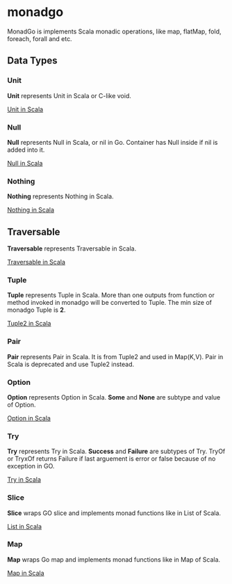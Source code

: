 # monadgo

MonadGo is implements Scala monadic operations, like map, flatMap, fold, foreach, forall and etc.

## Data Types

### Unit

**Unit** represents Unit in Scala or C-like void.

[Unit in Scala](https://www.scala-lang.org/api/current/scala/Unit.html)

### Null

**Null** represents Null in Scala, or nil in Go. Container has Null inside if nil is added into it.

[Null in Scala](https://www.scala-lang.org/api/current/scala/Null.html)

### Nothing

**Nothing** represents Nothing in Scala.

[Nothing in Scala](https://www.scala-lang.org/api/current/scala/Nothing.html)

## Traversable

**Traversable** represents Traversable in Scala.

[Traversable in Scala](https://www.scala-lang.org/api/current/scala/collection/Traversable.html)

### Tuple

**Tuple** represents Tuple in Scala. More than one outputs from function or method invoked in monadgo will be converted to Tuple. The min size of monadgo Tuple is **2**.

[Tuple2 in Scala](https://www.scala-lang.org/api/current/scala/Tuple2.html)

### Pair

**Pair** represents Pair in Scala. It is from Tuple2 and used in Map(K,V). Pair in Scala is deprecated and use Tuple2 instead.

### Option

**Option** represents Option in Scala. **Some** and **None** are subtype and value of Option.

[Option in Scala](https://www.scala-lang.org/api/current/scala/Option.html)

### Try

**Try** represents Try in Scala. **Success** and **Failure** are subtypes of Try. TryOf or TryxOf returns Failure if last arguement is error or false because of no exception in GO.

[Try in Scala](https://www.scala-lang.org/api/current/scala/util/Try.html)

### Slice

**Slice** wraps GO slice and implements monad functions like in List of Scala.

[List in Scala](https://www.scala-lang.org/api/current/scala/collection/immutable/List.html)

### Map

**Map** wraps Go map and implements monad functions like in Map of Scala.

[Map in Scala](https://www.scala-lang.org/api/current/scala/collection/Map.html)


